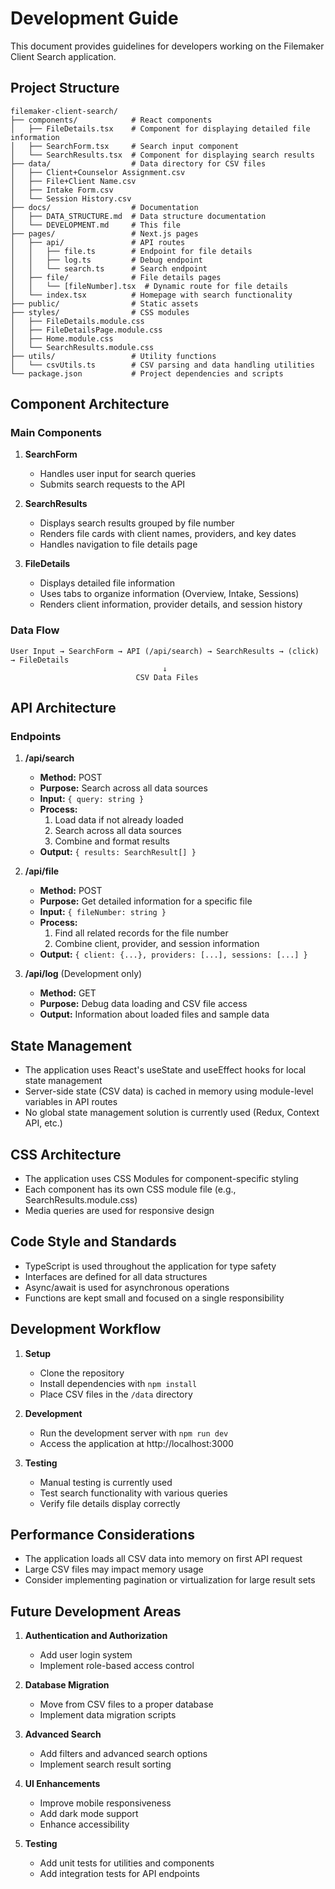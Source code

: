 # Development Guide

This document provides guidelines for developers working on the Filemaker Client Search application.

## Project Structure

```
filemaker-client-search/
├── components/            # React components
│   ├── FileDetails.tsx    # Component for displaying detailed file information
│   ├── SearchForm.tsx     # Search input component
│   └── SearchResults.tsx  # Component for displaying search results
├── data/                  # Data directory for CSV files
│   ├── Client+Counselor Assignment.csv
│   ├── File+Client Name.csv
│   ├── Intake Form.csv
│   └── Session History.csv
├── docs/                  # Documentation
│   ├── DATA_STRUCTURE.md  # Data structure documentation
│   └── DEVELOPMENT.md     # This file
├── pages/                 # Next.js pages
│   ├── api/               # API routes
│   │   ├── file.ts        # Endpoint for file details
│   │   ├── log.ts         # Debug endpoint
│   │   └── search.ts      # Search endpoint
│   ├── file/              # File details pages
│   │   └── [fileNumber].tsx  # Dynamic route for file details
│   └── index.tsx          # Homepage with search functionality
├── public/                # Static assets
├── styles/                # CSS modules
│   ├── FileDetails.module.css
│   ├── FileDetailsPage.module.css
│   ├── Home.module.css
│   └── SearchResults.module.css
├── utils/                 # Utility functions
│   └── csvUtils.ts        # CSV parsing and data handling utilities
└── package.json           # Project dependencies and scripts
```

## Component Architecture

### Main Components

1. **SearchForm**
   - Handles user input for search queries
   - Submits search requests to the API

2. **SearchResults**
   - Displays search results grouped by file number
   - Renders file cards with client names, providers, and key dates
   - Handles navigation to file details page

3. **FileDetails**
   - Displays detailed file information
   - Uses tabs to organize information (Overview, Intake, Sessions)
   - Renders client information, provider details, and session history

### Data Flow

```
User Input → SearchForm → API (/api/search) → SearchResults → (click) → FileDetails
                                  ↓
                            CSV Data Files
```

## API Architecture

### Endpoints

1. **/api/search**
   - **Method:** POST
   - **Purpose:** Search across all data sources
   - **Input:** `{ query: string }`
   - **Process:**
     1. Load data if not already loaded
     2. Search across all data sources
     3. Combine and format results
   - **Output:** `{ results: SearchResult[] }`

2. **/api/file**
   - **Method:** POST
   - **Purpose:** Get detailed information for a specific file
   - **Input:** `{ fileNumber: string }`
   - **Process:**
     1. Find all related records for the file number
     2. Combine client, provider, and session information
   - **Output:** `{ client: {...}, providers: [...], sessions: [...] }`

3. **/api/log** (Development only)
   - **Method:** GET
   - **Purpose:** Debug data loading and CSV file access
   - **Output:** Information about loaded files and sample data

## State Management

- The application uses React's useState and useEffect hooks for local state management
- Server-side state (CSV data) is cached in memory using module-level variables in API routes
- No global state management solution is currently used (Redux, Context API, etc.)

## CSS Architecture

- The application uses CSS Modules for component-specific styling
- Each component has its own CSS module file (e.g., SearchResults.module.css)
- Media queries are used for responsive design

## Code Style and Standards

- TypeScript is used throughout the application for type safety
- Interfaces are defined for all data structures
- Async/await is used for asynchronous operations
- Functions are kept small and focused on a single responsibility

## Development Workflow

1. **Setup**
   - Clone the repository
   - Install dependencies with `npm install`
   - Place CSV files in the `/data` directory

2. **Development**
   - Run the development server with `npm run dev`
   - Access the application at http://localhost:3000

3. **Testing**
   - Manual testing is currently used
   - Test search functionality with various queries
   - Verify file details display correctly

## Performance Considerations

- The application loads all CSV data into memory on first API request
- Large CSV files may impact memory usage
- Consider implementing pagination or virtualization for large result sets

## Future Development Areas

1. **Authentication and Authorization**
   - Add user login system
   - Implement role-based access control

2. **Database Migration**
   - Move from CSV files to a proper database
   - Implement data migration scripts

3. **Advanced Search**
   - Add filters and advanced search options
   - Implement search result sorting

4. **UI Enhancements**
   - Improve mobile responsiveness
   - Add dark mode support
   - Enhance accessibility

5. **Testing**
   - Add unit tests for utilities and components
   - Add integration tests for API endpoints 
